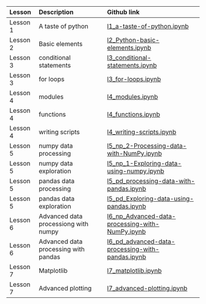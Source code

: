 | Lesson | Description | Github link |
|:--- |:--- |:--- |
| Lesson 1 | A taste of python | [l1_a-taste-of-python.ipynb](https://github.com/phaustin/eosc213/blob/test/notebooks/geopython/L1/l1_a-taste-of-python.ipynb) |
| Lesson 2 | Basic elements | [l2_Python-basic-elements.ipynb](https://github.com/phaustin/eosc213/blob/test/notebooks/geopython/L2/l2_Python-basic-elements.ipynb) |
| Lesson 3 | conditional statements | [l3_conditional-statements.ipynb](https://github.com/phaustin/eosc213/blob/test/notebooks/geopython/L3/l3_conditional-statements.ipynb) |
| Lesson 3 | for loops | [l3_for-loops.ipynb](https://github.com/phaustin/eosc213/blob/test/notebooks/geopython/L3/l3_for-loops.ipynb) |
| Lesson 4 | modules | [l4_modules.ipynb](https://github.com/phaustin/eosc213/blob/test/notebooks/geopython/L4/l4_modules.ipynb) |
| Lesson 4 | functions | [l4_functions.ipynb](https://github.com/phaustin/eosc213/blob/test/notebooks/geopython/L4/l4_functions.ipynb) |
| Lesson 4 | writing scripts | [l4_writing-scripts.ipynb](https://github.com/phaustin/eosc213/blob/test/notebooks/geopython/L4/l4_writing-scripts.ipynb) |
| Lesson 5 | numpy data processing | [l5_np_2-Processing-data-with-NumPy.ipynb](https://github.com/phaustin/eosc213/blob/test/notebooks/geopython/L5/NumPy/l5_np_2-Processing-data-with-NumPy.ipynb) |
| Lesson 5 | numpy data exploration | [l5_np_1-Exploring-data-using-numpy.ipynb](https://github.com/phaustin/eosc213/blob/test/notebooks/geopython/L5/NumPy/l5_np_1-Exploring-data-using-numpy.ipynb) |
| Lesson 5 | pandas data processing | [l5_pd_processing-data-with-pandas.ipynb](https://github.com/phaustin/eosc213/blob/test/notebooks/geopython/L5/Pandas/l5_pd_processing-data-with-pandas.ipynb) |
| Lesson 5 | pandas data exploration | [l5_pd_Exploring-data-using-pandas.ipynb](https://github.com/phaustin/eosc213/blob/test/notebooks/geopython/L5/Pandas/l5_pd_Exploring-data-using-pandas.ipynb) |
| Lesson 6 | Advanced data processiong with numpy | [l6_np_Advanced-data-processing-with-NumPy.ipynb](https://github.com/phaustin/eosc213/blob/test/notebooks/geopython/L6/numpy/l6_np_Advanced-data-processing-with-NumPy.ipynb) |
| Lesson 6 | Advanced data processing with pandas | [l6_pd_advanced-data-processing-with-pandas.ipynb](https://github.com/phaustin/eosc213/blob/test/notebooks/geopython/L6/pandas/l6_pd_advanced-data-processing-with-pandas.ipynb) |
| Lesson 7 | Matplotlib | [l7_matplotlib.ipynb](https://github.com/phaustin/eosc213/blob/test/notebooks/geopython/L7/l7_matplotlib.ipynb) |
| Lesson 7 | Advanced plotting | [l7_advanced-plotting.ipynb](https://github.com/phaustin/eosc213/blob/test/notebooks/geopython/L7/l7_advanced-plotting.ipynb) |

